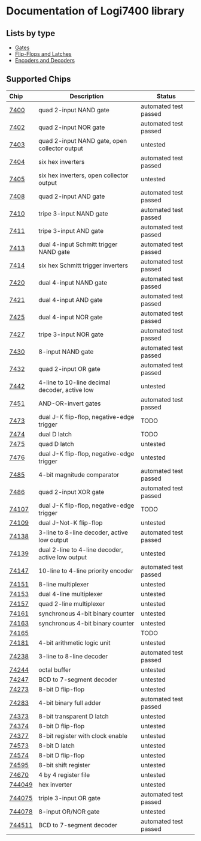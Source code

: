 # Documentation of Logi7400 library

## Lists by type

- [Gates](gates.md)
- [Flip-Flops and Latches](flip_flops.md)
- [Encoders and Decoders](encoders_decoders.md)


## Supported Chips

| Chip                | Description                                      | Status                |
|:--------------------| ------------------------------------------------ | --------------------- |
| [7400](7400.md)     | quad 2-input NAND gate                           | automated test passed |
| [7402](7402.md)     | quad 2-input NOR gate                            | automated test passed |
| [7403](7403.md)     | quad 2-input NAND gate, open collector output    | untested              |
| [7404](7404.md)     | six hex inverters                                | automated test passed |
| [7405](7405.md)     | six hex inverters, open collector output         | untested              |
| [7408](7408.md)     | quad 2-input AND gate                            | automated test passed |
| [7410](7410.md)     | tripe 3-input NAND gate                          | automated test passed |
| [7411](7411.md)     | tripe 3-input AND gate                           | automated test passed |
| [7413](7413.md)     | dual 4-input Schmitt trigger NAND gate           | automated test passed |
| [7414](7414.md)     | six hex Schmitt trigger inverters                | automated test passed |
| [7420](7420.md)     | dual 4-input NAND gate                           | automated test passed |
| [7421](7421.md)     | dual 4-input AND gate                            | automated test passed |
| [7425](7425.md)     | dual 4-input NOR gate                            | automated test passed |
| [7427](7427.md)     | tripe 3-input NOR gate                           | automated test passed |
| [7430](7430.md)     | 8-input NAND gate                                | automated test passed |
| [7432](7432.md)     | quad 2-input OR gate                             | automated test passed |
| [7442](7442.md)     | 4-line to 10-line decimal decoder, active low    | untested              |
| [7451](7451.md)     | AND-OR-invert gates                              | automated test passed |
| [7473](7473.md)     | dual J-K flip-flop, negative-edge trigger        | TODO                  |
| [7474](7474.md)     | dual D latch                                     | TODO                  |
| [7475](7475.md)     | quad D latch                                     | untested              |
| [7476](7476.md)     | dual J-K flip-flop, negative-edge trigger        | untested              |
| [7485](7485.md)     | 4-bit magnitude comparator                       | automated test passed |
| [7486](7486.md)     | quad 2-input XOR gate                            | automated test passed |
| [74107](74107.md)   | dual J-K flip-flop, negative-edge trigger        | TODO                  |
| [74109](74109.md)   | dual J-Not-K flip-flop                           | untested              |
| [74138](74138.md)   | 3-line to 8-line decoder, active low output      | automated test passed |
| [74139](74139.md)   | dual 2-line to 4-line decoder, active low output | untested              |
| [74147](74147.md)   | 10-line to 4-line priority encoder               | automated test passed |
| [74151](74151.md)   | 8-line multiplexer                               | untested              |
| [74153](74153.md)   | dual 4-line multiplexer                          | untested              |
| [74157](74157.md)   | quad 2-line multiplexer                          | untested              |
| [74161](74161.md)   | synchronous 4-bit binary counter                 | untested              |
| [74163](74163.md)   | synchronous 4-bit binary counter                 | untested              |
| [74165](74165.md)   |                                                  | TODO                  |
| [74181](74181.md)   | 4-bit arithmetic logic unit                      | untested              |
| [74238](74238.md)   | 3-line to 8-line decoder                         | automated test passed |
| [74244](74244.md)   | octal buffer                                     | untested              |
| [74247](74247.md)   | BCD to 7-segment decoder                         | untested              |
| [74273](74273.md)   | 8-bit D flip-flop                                | untested              |
| [74283](74283.md)   | 4-bit binary full adder                          | automated test passed |
| [74373](74373.md)   | 8-bit transparent D latch                        | untested              |
| [74374](74374.md)   | 8-bit D flip-flop                                | untested              |
| [74377](74377.md)   | 8-bit register with clock enable                 | untested              |
| [74573](74573.md)   | 8-bit D latch                                    | untested              |
| [74574](74574.md)   | 8-bit D flip-flop                                | untested              |
| [74595](74595.md)   | 8-bit shift register                             | untested              |
| [74670](74670.md)   | 4 by 4 register file                             | untested              |
| [744049](744049.md) | hex inverter                                     | untested              |
| [744075](744075.md) | triple 3-input OR gate                           | automated test passed |
| [744078](744078.md) | 8-input OR/NOR gate                              | untested              |
| [744511](744511.md) | BCD to 7-segment decoder                         | automated test passed |
